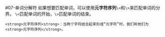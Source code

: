 #07-单词分解符
  如果想要匹配单词，可以使用<strong>元字符序列</strong><code>\\\<</code>和<code>\\\></code>来匹配单词的分界。
<code>\\\<</code>匹配单词的开始，<code>\\\></code>匹配单词的结束。

```
<strong>元字符序列<strong>：当两个字符结合起来形成“元字符”时，我们称他们为<strong>元字符序列</strong>。
```
